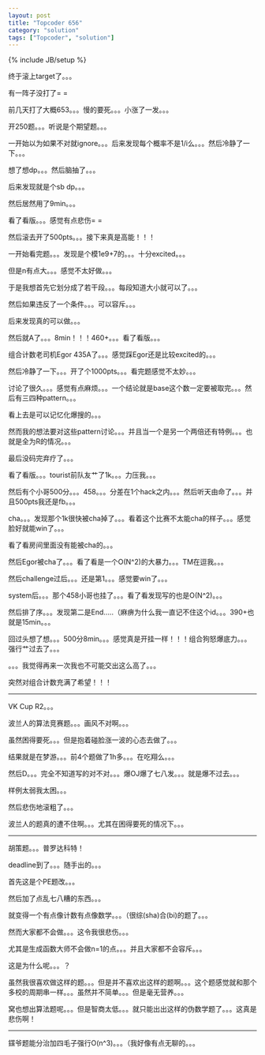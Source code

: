 ```yaml
---
layout: post
title: "Topcoder 656"
category: "solution"
tags: ["Topcoder", "solution"]
---
```

{% include JB/setup %}

终于滚上target了。。。

有一阵子没打了= =

前几天打了大概653。。。慢的要死。。。小涨了一发。。。

开250题。。。听说是个期望题。。。

一开始以为如果不对就ignore。。。后来发现每个概率不是1/i么。。。然后冷静了一下。。。

想了想dp。。。然后脑抽了。。。

后来发现就是个sb dp。。。

然后居然用了9min。。。

看了看版。。。感觉有点悲伤= =

然后滚去开了500pts。。。接下来真是高能！！！

一开始看完题。。。发现是个模1e9+7的。。。十分excited。。。

但是n有点大。。。感觉不太好做。。。

于是我想首先它划分成了若干段。。。每段知道大小就可以了。。。

然后如果违反了一个条件。。。可以容斥。。。

后来发现真的可以做。。。

然后就A了。。。8min！！！460+。。。看了看版。。。

组合计数老司机Egor 435A了。。。感觉踩Egor还是比较excited的。。。

然后冷静了一下。。。开了个1000pts。。。看完题感觉不太妙。。。

讨论了很久。。。感觉有点麻烦。。。一个结论就是base这个数一定要被取完。。。然后有三四种pattern。。。

看上去是可以记忆化爆搜的。。。

然而我的想法要对这些pattern讨论。。。并且当一个是另一个两倍还有特例。。。也就是全为R的情况。。。

最后没码完弃疗了。。。

看了看版。。。tourist前队友艹了1k。。。力压我。。。

然后有个小哥500分。。。458。。。分差在1个hack之内。。。然后听天由命了。。。并且500pts我还是fb。。。

cha。。。发现那个1k很快被cha掉了。。。看着这个比赛不太能cha的样子。。。感觉脸好就能win了。。。

看了看房间里面没有能被cha的。。。

然后Egor被cha了。。。看了看是一个O(N^2)的大暴力。。。TM在逗我。。。

然后challenge过后。。。还是第1。。。感觉要win了。。。

system后。。。那个458小哥也挂了。。。看了看发现写的也是O(N^2)。。。

然后排了序。。。发现第二是End.....（麻痹为什么我一直记不住这个id。。。390+也就是15min。。。

回过头想了想。。。500分8min。。。感觉真是开挂一样！！！组合狗怒爆底力。。。强行艹过去了。。。

。。。我觉得再来一次我也不可能交出这么高了。。。

突然对组合计数充满了希望！！！

---------------------------------------------------------------

VK Cup R2。。。

波兰人的算法竞赛题。。。画风不对啊。。。

虽然困得要死。。。但是抱着碰脸涨一波的心态去做了。。。

结果就是在梦游。。。前4个题做了1h多。。。在吃翔么。。。

然后D。。。完全不知道写的对不对。。。爆OJ爆了七八发。。。就是爆不过去。。。

样例太弱我太困。。。

然后悲伤地滚粗了。。。

波兰人的题真的遭不住啊。。。尤其在困得要死的情况下。。。

---------------------------------------------------------------

胡策题。。。普罗达科特！

deadline到了。。。随手出的。。。

首先这是个PE题改。。。

然后加了点乱七八糟的东西。。。

就变得一个有点像计数有点像数学。。。（很综(sha)合(bi)的题了。。。

然而大家都不会做。。。这令我很悲伤。。。

尤其是生成函数大师不会做n=1的点。。。并且大家都不会容斥。。。

这是为什么呢。。。？

虽然我很喜欢做这样的题。。。但是并不喜欢出这样的题啊。。。这个题感觉就和那个多校的周期串一样。。。虽然并不简单。。。但是毫无营养。。。

窝也想出算法题呢。。。但是智商太低。。。就只能出出这样的伪数学题了。。。这真是悲伤啊！

--------------------------------------------------------------------------------

鏼爷题能分治加四毛子强行O(n^3)。。。（我好像有点无聊的。。。
